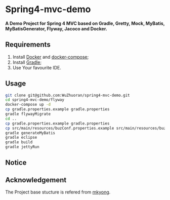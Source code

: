 # Spring4-mvc-demo

__A Demo Project for Spring 4 MVC based on Gradle, Gretty, Mock, MyBatis, MyBatisGenerator, Flyway, Jacoco and Docker.__

## Requirements

1. Install [Docker](https://www.docker.com/) and [docker-compose](https://docs.docker.com/compose/);
2. Install [Gradle](https://gradle.org/);
3. Use Your favourite IDE.

## Usage

```bash
git clone git@github.com:WuZhuoran/spring4-mvc-demo.git
cd spring4-mvc-demo/flyway
docker-compose up -d
cp gradle.properties.example gradle.properties
gradle flywayMigrate
cd ..
cp gradle.properties.example gradle.properties
cp src/main/resources/buzConf.properties.example src/main/resources/buzConf.properties
gradle generateMyBatis
gradle eclipse
gradle build
gradle jettyRun
```

## Notice

## Acknowledgement

The Project base stucture is refered from [mkyong](https://github.com/mkyong/spring4-mvc-gradle-xml-hello-world).
